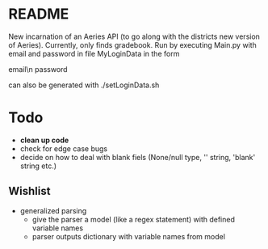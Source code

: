 # README
New incarnation of an Aeries API (to go along with the districts new version of Aeries). Currently, only finds gradebook. Run by executing Main.py with email and password in file MyLoginData in the form

email\n
password

can also be generated with ./setLoginData.sh


# Todo
- **clean up code**
- check for edge case bugs
- decide on how to deal with blank fiels (None/null type, '' string, 'blank' string etc.)

## Wishlist
- generalized parsing
	- give the parser a model (like a regex statement) with defined variable names
	- parser outputs dictionary with variable names from model
